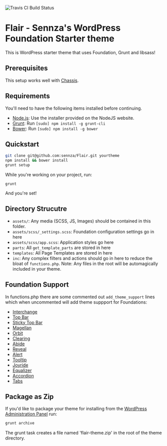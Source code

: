 ![Travis CI Build Status](https://travis-ci.org/sennza/Flair.svg?branch=master)

# Flair - Sennza's WordPress Foundation Starter theme

This is WordPress starter theme that uses Foundation, Grunt and libsass!

## Prerequisites

This setup works well with [Chassis](https://github.com/Chassis/Chassis).

## Requirements

You'll need to have the following items installed before continuing.

  * [Node.js](http://nodejs.org): Use the installer provided on the NodeJS website.
  * [Grunt](http://gruntjs.com/): Run `[sudo] npm install -g grunt-cli`
  * [Bower](http://bower.io): Run `[sudo] npm install -g bower`

## Quickstart

```bash
git clone git@github.com:sennza/Flair.git yourtheme
npm install && bower install
grunt setup
```

While you're working on your project, run:

`grunt`

And you're set!

## Directory Strucutre
  * `assets/`: Any media (SCSS, JS, Images) should be contained in this folder.
  * `assets/scss/_settings.scss`: Foundation configuration settings go in here
  * `assets/scss/app.scss`: Application styles go here
  * `parts`: All `get_template_parts` are stored in here
  * `templates`: All Page Templates are stored in here
  * `inc`: Any complex filters and actions should go in here to reduce the bloat of `functions.php`. Note: Any files in the root will be automagically included in your theme.

## Foundation Support

In functions.php there are some commented out `add_theme_support` lines which when uncommented will add theme suppport for Foundations:

  * [Interchange](http://foundation.zurb.com/docs/components/interchange.html)
  * [Top Bar](http://foundation.zurb.com/docs/components/topbar.html)
  * [Sticky Top Bar](http://foundation.zurb.com/docs/components/topbar.html)
  * [Magellan](http://foundation.zurb.com/docs/components/magellan.html)
  * [Orbit](http://foundation.zurb.com/docs/components/orbit.html)
  * [Clearing](http://foundation.zurb.com/docs/components/clearing.html)
  * [Abide](http://foundation.zurb.com/docs/components/abide.html)
  * [Reveal](http://foundation.zurb.com/docs/components/reveal.html)
  * [Alert](http://foundation.zurb.com/docs/components/alert_boxes.html)
  * [Tooltip](http://foundation.zurb.com/docs/components/tooltips.html)
  * [Joyride](http://foundation.zurb.com/docs/components/joyride.html)
  * [Equalizer](http://foundation.zurb.com/docs/components/equalizer.html)
  * [Accordion](http://foundation.zurb.com/docs/components/accordion.html)
  * [Tabs](http://foundation.zurb.com/docs/components/tabs.html)

## Package as Zip

If you'd like to package your theme for installing from the [WordPress Administration Panel](http://codex.wordpress.org/Using_Themes) run:

```bash
grunt archive
```

The grunt task creates a file named 'flair-theme.zip' in the root of the theme directory.
